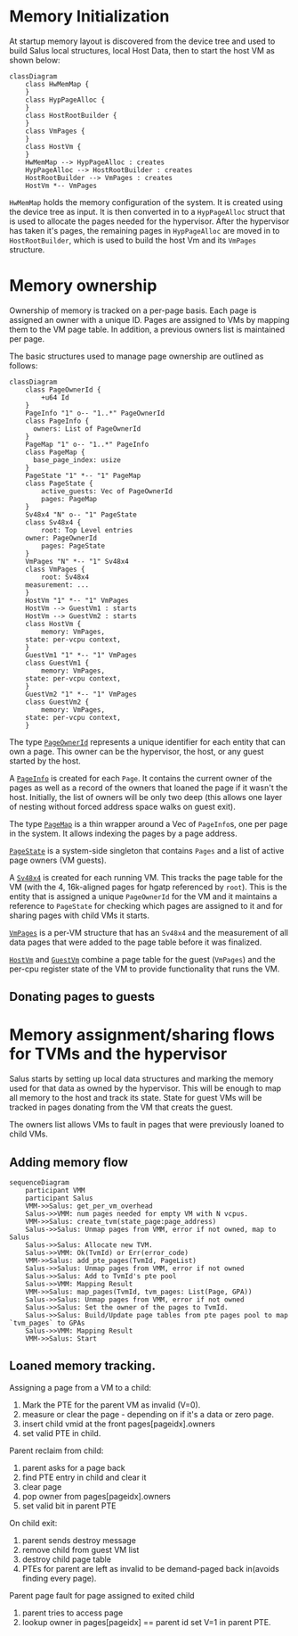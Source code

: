 # Memory Initialization

At startup memory layout is discovered from the device tree and used to build
Salus local structures, local Host Data, then to start the host VM as shown
below:

```mermaid
classDiagram
    class HwMemMap {
    }
    class HypPageAlloc {
    }
    class HostRootBuilder {
    }
    class VmPages {
    }
    class HostVm {
    }
    HwMemMap --> HypPageAlloc : creates
    HypPageAlloc --> HostRootBuilder : creates
    HostRootBuilder --> VmPages : creates
    HostVm *-- VmPages
```

`HwMemMap` holds the memory configuration of the system. It is created using
the device tree as input. It is then converted in to a `HypPageAlloc` struct
that is used to allocate the pages needed for the hypervisor. After the
hypervisor has taken it's pages, the remaining pages in `HypPageAlloc` are
moved in to `HostRootBuilder`, which is used to build the host Vm and its
`VmPages` structure.

# Memory ownership

Ownership of memory is tracked on a per-page basis. Each page is assigned an
owner with a unique ID. Pages are assigned to VMs by mapping them to the VM
page table. In addition, a previous owners list is maintained per page.

The basic structures used to manage page ownership are outlined as follows:

```mermaid
classDiagram
    class PageOwnerId {
        +u64 Id
    }
    PageInfo "1" o-- "1..*" PageOwnerId
    class PageInfo {
      owners: List of PageOwnerId
    }
    PageMap "1" o-- "1..*" PageInfo
    class PageMap {
      base_page_index: usize
    }
    PageState "1" *-- "1" PageMap
    class PageState {
        active_guests: Vec of PageOwnerId
        pages: PageMap
    }
    Sv48x4 "N" o-- "1" PageState
    class Sv48x4 {
    	root: Top Level entries
	owner: PageOwnerId
        pages: PageState
    }
    VmPages "N" *-- "1" Sv48x4
    class VmPages {
        root: Sv48x4
	measurement: ...
    }
    HostVm "1" *-- "1" VmPages
    HostVm --> GuestVm1 : starts
    HostVm --> GuestVm2 : starts
    class HostVm {
        memory: VmPages,
	state: per-vcpu context,
    }
    GuestVm1 "1" *-- "1" VmPages
    class GuestVm1 {
        memory: VmPages,
	state: per-vcpu context,
    }
    GuestVm2 "1" *-- "1" VmPages
    class GuestVm2 {
        memory: VmPages,
	state: per-vcpu context,
    }
```


The type [`PageOwnerId`]() represents a unique identifier for each entity that
can own a page. This owner can be the hypervisor, the host, or any guest
started by the host.

A [`PageInfo`]() is created for each `Page`. It contains the current owner of
the pages as well as a record of the owners that loaned the page if it wasn't
the host. Initially, the list of owners will be only two deep (this allows one
layer of nesting without forced address space walks on guest exit).

The type [`PageMap`]() is a thin wrapper around a Vec of `PageInfo`s, one per
page in the system. It allows indexing the pages by a page address.

[`PageState`]() is a system-side singleton that contains `Pages` and a list
of active page owners (VM guests).

A [`Sv48x4`]() is created for each running VM. This tracks the page table for
the VM (with the 4, 16k-aligned pages for hgatp referenced by `root`). This is
the entity that is assigned a unique `PageOwnerId` for the VM and it maintains
a reference to `PageState` for checking which pages are assigned to it and
for sharing pages with child VMs it starts.

[`VmPages`]() is a per-VM structure that has an `Sv48x4` and the measurement of
all data pages that were added to the page table before it was finalized.

[`HostVm`]() and [`GuestVm`]() combine a page table for the guest (`VmPages`) and the
per-cpu register state of the VM to provide functionality that runs the VM.

## Donating pages to guests

# Memory assignment/sharing flows for TVMs and the hypervisor

Salus starts by setting up local data structures and marking the memory used
for that data as owned by the hypervisor. This will be enough to map all memory
to the host and track its state. State for guest VMs will be tracked in pages
donating from the VM that creats the guest.

The owners list allows VMs to fault in pages that were previously loaned to
child VMs.

## Adding memory flow

```mermaid
sequenceDiagram
	participant VMM
	participant Salus
	VMM->>Salus: get_per_vm_overhead
	Salus->>VMM: num pages needed for empty VM with N vcpus.
	VMM->>Salus: create_tvm(state_page:page_address)
	Salus->>Salus: Unmap pages from VMM, error if not owned, map to Salus
	Salus->>Salus: Allocate new TVM.
	Salus->>VMM: Ok(TvmId) or Err(error_code)
	VMM->>Salus: add_pte_pages(TvmId, PageList)
	Salus->>Salus: Unmap pages from VMM, error if not owned
	Salus->>Salus: Add to TvmId's pte pool
	Salus->>VMM: Mapping Result
	VMM->>Salus: map_pages(TvmId, tvm_pages: List(Page, GPA))
	Salus->>Salus: Unmap pages from VMM, error if not owned
	Salus->>Salus: Set the owner of the pages to TvmId.
	Salus->>Salus: Build/Update page tables from pte pages pool to map `tvm_pages` to GPAs
	Salus->>VMM: Mapping Result
	VMM->>Salus: Start
```

## Loaned memory tracking.

Assigning a page from a VM to a child:
1. Mark the PTE for the parent VM as invalid (V=0).
2. measure or clear the page - depending on if it's a data or zero page.
3. insert child vmid at the front pages[pageidx].owners
4. set valid PTE in child.

Parent reclaim from child:
1. parent asks for a page back
2. find PTE entry in child and clear it
3. clear page
4. pop owner from pages[pageidx].owners
5. set valid bit in parent PTE

On child exit:
1. parent sends destroy message
2. remove child from guest VM list
3. destroy child page table
4. PTEs for parent are left as invalid to be demand-paged back in(avoids finding every page).

Parent page fault for page assigned to exited child
1. parent tries to access page
2. lookup owner in pages[pageidx] == parent id set V=1 in parent PTE.

